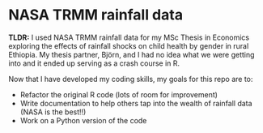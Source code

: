 # NASA TRMM rainfall data

**TLDR:** I used NASA TRMM rainfall data for my MSc Thesis in Economics exploring the effects of rainfall shocks on child health by gender in rural Ethiopia. My thesis partner, Björn, and I had no idea what we were getting into and it ended up serving as a crash course in R. 

Now that I have developed my coding skills, my goals for this repo are to:

- Refactor the original R code (lots of room for improvement)
- Write documentation to help others tap into the wealth of rainfall data (NASA is the best!!)
- Work on a Python version of the code
